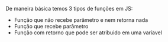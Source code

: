 De maneira básica temos 3 tipos de funções em JS:
- Função que não recebe parâmetro e nem retorna nada
- Função que recebe parâmetro
- Função com retorno que pode ser atribuido em uma varíavel